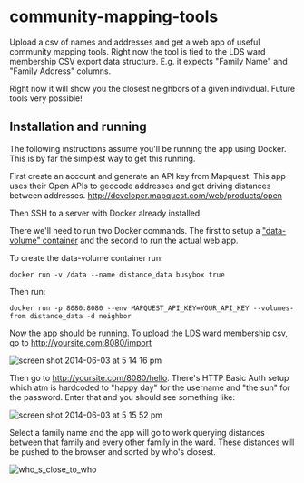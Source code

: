 community-mapping-tools
=======================

Upload a csv of names and addresses and get a web app of useful community mapping tools. Right now the tool is tied to the LDS ward membership CSV export data structure. E.g. it expects "Family Name" and "Family Address" columns.

Right now it will show you the closest neighbors of a given individual.
Future tools very possible!

## Installation and running

The following instructions assume you'll be running the app using Docker. This is by far the simplest way to get this running.

First create an account and generate an API key from Mapquest. This app uses their Open APIs to geocode addresses and get driving distances between addresses. http://developer.mapquest.com/web/products/open

Then SSH to a server with Docker already installed.

There we'll need to run two Docker commands. The first to setup a ["data-volume" container](http://docs.docker.io/use/working_with_volumes/#creating-and-mounting-a-data-volume-container) and the second to run the actual web app.

To create the data-volume container run:

`docker run -v /data --name distance_data busybox true`

Then run:

`docker run -p 8080:8080 --env MAPQUEST_API_KEY=YOUR_API_KEY --volumes-from distance_data -d neighbor`

Now the app should be running. To upload the LDS ward membership csv, go to http://yoursite.com:8080/import

![screen shot 2014-06-03 at 5 14 16 pm](https://cloud.githubusercontent.com/assets/71047/3167820/d5d43102-eb74-11e3-869f-2376a823a9bc.png)

Then go to http://yoursite.com/8080/hello. There's HTTP Basic Auth setup which atm is hardcoded to "happy day" for the username and "the sun" for the password. Enter that and you should see something like:

![screen shot 2014-06-03 at 5 15 52 pm](https://cloud.githubusercontent.com/assets/71047/3167834/0e001460-eb75-11e3-8dcd-efdcd529797c.png)

Select a family name and the app will go to work querying distances between that family and every other family in the ward. These distances will be pushed to the browser and sorted by who's closest.

![who_s_close_to_who](https://cloud.githubusercontent.com/assets/71047/3167850/840c908e-eb75-11e3-979f-066a34a9df0c.png)
